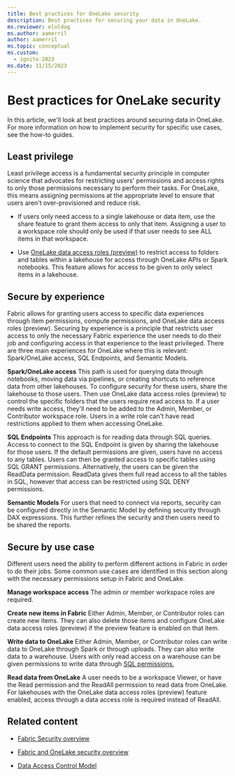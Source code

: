 ```yaml
---
title: Best practices for OneLake security
description: Best practices for securing your data in OneLake.
ms.reviewer: eloldag
ms.author: aamerril
author: aamerril
ms.topic: conceptual
ms.custom:
  - ignite-2023
ms.date: 11/15/2023
---
```


# Best practices for OneLake security

In this article, we'll look at best practices around securing data in OneLake. For more information on how to implement security for specific use cases, see the how-to guides.

## Least privilege

Least privilege access is a fundamental security principle in computer science that advocates for restricting users' permissions and access rights to only those permissions necessary to perform their tasks. For OneLake, this means assigning permissions at the appropriate level to ensure that users aren't over-provisioned and reduce risk.

- If users only need access to a single lakehouse or data item, use the share feature to grant them access to only that item. Assigning a user to a workspace role should only be used if that user needs to see ALL items in that workspace.

- Use [OneLake data access roles (preview)](../security/get-started-security.md) to restrict access to folders and tables within a lakehouse for access through OneLake APIs or Spark notebooks. This feature allows for access to be given to only select items in a lakehouse.

## Secure by experience

Fabric allows for granting users access to specific data experiences through item permissions, compute permissions, and OneLake data access roles (preview). Securing by experience is a principle that restricts user access to only the necessary Fabric experience the user needs to do their job and configuring access in that experience to the least privileged. There are three main experiences for OneLake where this is relevant: Spark/OneLake access, SQL Endpoints, and Semantic Models.

**Spark/OneLake access**
This path is used for querying data through notebooks, moving data via pipelines, or creating shortcuts to reference data from other lakehouses. To configure security for these users, share the lakehouse to those users. Then use OneLake data access roles (preview) to control the specific folders that the users require read access to. If a user needs write access, they'll need to be added to the Admin, Member, or Contributor workspace role. Users in a write role can't have read restrictions applied to them when accessing OneLake.

**SQL Endpoints**
This approach is for reading data through SQL queries. Access to connect to the SQL Endpoint is given by sharing the lakehouse for those users. If the default permissions are given, users have no access to any tables. Users can then be granted access to specific tables using SQL GRANT permissions. Alternatively, the users can be given the ReadData permission. ReadData gives them full read access to all the tables in SQL, however that access can be restricted using SQL DENY permissions.

**Semantic Models**
For users that need to connect via reports, security can be configured directly in the Semantic Model by defining security through DAX expressions. This further refines the security and then users need to be shared the reports.

## Secure by use case

Different users need the ability to perform different actions in Fabric in order to do their jobs. Some common use cases are identified in this section along with the necessary permissions setup in Fabric and OneLake.

**Manage workspace access**
The admin or member workspace roles are required.

**Create new items in Fabric**
Either Admin, Member, or Contributor roles can create new items. They can also delete those items and configure OneLake data access roles (preview) if the preview feature is enabled on that item.

**Write data to OneLake**
Either Admin, Member, or Contributor roles can write data to OneLake through Spark or through uploads. They can also write data to a warehouse. Users with only read access on a warehouse can be given permissions to write data through [SQL permissions.](../../data-warehouse/sql-granular-permissions.md)

**Read data from OneLake**
A user needs to be a workspace Viewer, or have the Read permission and the ReadAll permission to read data from OneLake. For lakehouses with the OneLake data access roles (preview) feature enabled, access through a data access role is required instead of ReadAll.

## Related content

- [Fabric Security overview](../../security/security-overview.md)

- [Fabric and OneLake security overview](./fabric-and-onelake-security.md)

- [Data Access Control Model](../security/data-access-control-model.md)